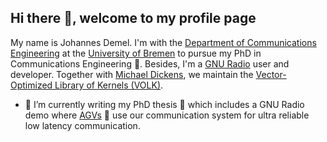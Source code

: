 ## Hi there 👋, welcome to my profile page

My name is Johannes Demel. I'm with the [Department of Communications Engineering](https://www.ant.uni-bremen.de) at the [University of Bremen](https://uni-bremen.de) to pursue my PhD in Communications Engineering 📡. Besides, I'm a [GNU Radio](https://gnuradio.org) user and developer. Together with [Michael Dickens](https://github.com/michaelld), we maintain the [Vector-Optimized Library of Kernels (VOLK)](https://libvolk.org).


- 🔭 I’m currently writing my PhD thesis 📕 which includes a GNU Radio demo where [AGVs](https://en.wikipedia.org/wiki/Automated_guided_vehicle) 🤖 use our communication system for ultra reliable low latency communication.


<!--
**jdemel/jdemel** is a ✨ _special_ ✨ repository because its `README.md` (this file) appears on your GitHub profile.

Here are some ideas to get you started:

- 🌱 I’m currently learning ...
- 👯 I’m looking to collaborate on ...
- 🤔 I’m looking for help with ...
- 💬 Ask me about ...
- 📫 How to reach me: ...
- 😄 Pronouns: ...
- ⚡ Fun fact: ...
-->
